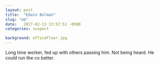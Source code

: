 ```yaml
---
layout: post
title:  "Edwin Bolman"
slug: "eb"
date:   2017-02-13 13:57:51 -0500
categories: suspect

background: officeFloor.jpg
---
```

Long time worker, fed up with others passing him. Not being heard. He could run the co better.
